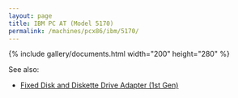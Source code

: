 ```yaml
---
layout: page
title: IBM PC AT (Model 5170)
permalink: /machines/pcx86/ibm/5170/
---
```


{% include gallery/documents.html width="200" height="280" %}

See also:

  - [Fixed Disk and Diskette Drive Adapter (1st Gen)](http://minuszerodegrees.net/5170/cards/5170_cards.htm#fddda_1)
